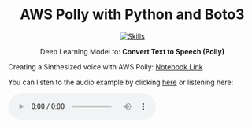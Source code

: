 <div align="center">
<h1>AWS Polly with Python and Boto3</h1>

[![Skills](https://devicons.dev.br/icons?icon=Python,AWS&theme=dark)](https://devicons.dev.br/)

<p>Deep Learning Model to: <b>Convert Text to Speech (Polly)</b><p>
</div>

<p>Creating a Sinthesized voice with AWS Polly: <a href="./aws-polly.ipynb">Notebook Link</a></p>


You can listen to the audio example by clicking [here](/speech.mp3) or listening here:

<audio controls>
  <source src="/speech.mp3" type="audio/mp3">
  Your browser does not support the audio element.
</audio>
